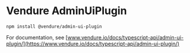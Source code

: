 # Vendure AdminUiPlugin

`npm install @vendure/admin-ui-plugin`

For documentation, see [www.vendure.io/docs/typescript-api/admin-ui-plugin/](https://www.vendure.io/docs/typescript-api/admin-ui-plugin/)
